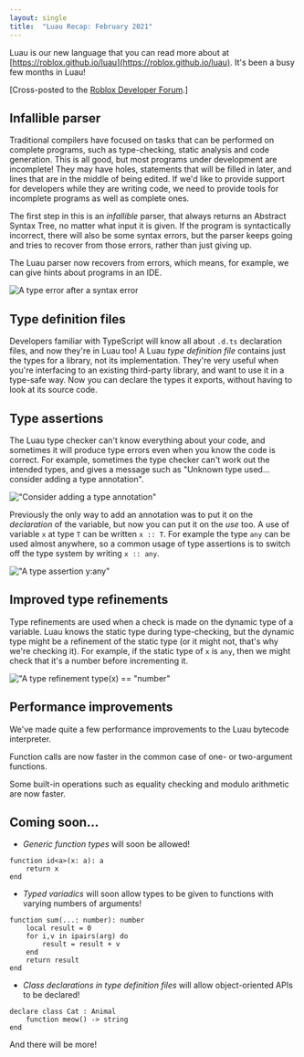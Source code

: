 ```yaml
---
layout: single
title:  "Luau Recap: February 2021"
---
```


Luau is our new language that you can read more about at [https://roblox.github.io/luau](https://roblox.github.io/luau). It's been a busy few months in Luau!

[Cross-posted to the [Roblox Developer Forum](https://devforum.roblox.com/t/luau-recap-february-2021/).]

## Infallible parser

Traditional compilers have focused on tasks that can be performed on complete programs, such as type-checking, static analysis and code generation. This is all good, but most programs under development are incomplete! They may have holes, statements that will be filled in later, and lines that are in the middle of being edited. If we'd like to provide support for developers while they are writing code, we need to provide tools for incomplete programs as well as complete ones.

The first step in this is an *infallible* parser, that always returns an Abstract Syntax Tree, no matter what input it is given. If the program is syntactically incorrect, there will also be some syntax errors, but the parser keeps going and tries to recover from those errors, rather than just giving up.

The Luau parser now recovers from errors, which means, for example, we can give hints about programs in an IDE.

![A type error after a syntax error](/assets/images/type-error-after-syntax-error.png)

## Type definition files

Developers familiar with TypeScript will know all about `.d.ts` declaration files, and now they're in Luau too! A Luau *type definition file* contains just the types for a library, not its implementation. They're very useful when you're interfacing to an existing third-party library, and want to use it in a type-safe way. Now you can declare the types it exports, without having to look at its source code.

## Type assertions

The Luau type checker can't know everything about your code, and sometimes it will produce type errors even when you know the code is correct. For example, sometimes the type checker can't work out the intended types, and gives a message such as "Unknown type used... consider adding a type annotation".

!["Consider adding a type annotation"](/assets/images/type-annotation-needed.png)

Previously the only way to add an annotation was to put it on the *declaration* of the variable, but now you can put it on the *use* too.  A use of variable `x` at type `T` can be written `x :: T`. For example the type `any` can be used almost anywhere, so a common usage of type assertions is to switch off the type system by writing `x :: any`.

!["A type assertion y:any"](/assets/images/type-annotation-provided.png)

## Improved type refinements

Type refinements are used when a check is made on the dynamic type of a variable. Luau knows the static type during type-checking, but the dynamic type might be a refinement of the static type (or it might not, that's why we're checking it). For example, if the static type of `x` is `any`, then we might check that it's a number before incrementing it.

!["A type refinement type(x) == "number"](/assets/images/type-refinement-in-action.png)

## Performance improvements

We've made quite a few performance improvements to the Luau bytecode interpreter.

Function calls are now faster in the common case of one- or two-argument functions.

Some built-in operations such as equality checking and modulo arithmetic are now faster.

## Coming soon...

* _Generic function types_ will soon be allowed!
```
function id<a>(x: a): a
    return x
end
```

* _Typed variadics_ will soon allow types to be given to functions with varying numbers of arguments!
```
function sum(...: number): number
    local result = 0
    for i,v in ipairs(arg) do
        result = result + v
    end
    return result
end
```

* _Class declarations in type definition files_ will allow object-oriented APIs to be declared!
```
declare class Cat : Animal
    function meow() -> string
end
```

And there will be more!
